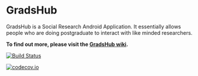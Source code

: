 # GradsHub

GradsHub is a Social Research Android Application. It essentially allows people who are doing postgraduate to interact with like minded researchers.

**To find out more, please visit the [GradsHub wiki][wiki].**



[wiki]:https://github.com/CodeFusionGroup/GradsHub/wiki

[![Build Status][travis-image]][travis]

[travis-image]:https://travis-ci.org/CodeFusionGroup/GradsHub.svg?branch=master
[travis]:https://travis-ci.org/CodeFusionGroup/GradsHub

[![codecov.io](https://codecov.io/github/CodeFusionGroup/GradsHub/coverage.svg?branch=master)](https://codecov.io/github/CodeFusionGroup/GradsHub?branch=master)
